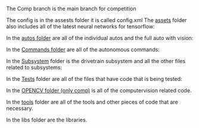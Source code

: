 The Comp branch is the main branch for competition

The config is in the assests folder it is called config.xml
The [assets]([url](https://github.com/HighlandersFRC/2023FtcRobotController/tree/Subsystems/TeamCode/src/main/assets)) folder also includes all of the latest neural networks for tensorflow:

In the [autos folder]([url](https://github.com/HighlandersFRC/2023FtcRobotController/tree/Subsystems/TeamCode/src/main/java/org/firstinspires/ftc/teamcode/Autos)) are all of the individual autos and the full auto with vision:

In the [Commands folder]([url](https://github.com/HighlandersFRC/2023FtcRobotController/tree/Subsystems/TeamCode/src/main/java/org/firstinspires/ftc/teamcode/Commands)) are all of the autonomous commands:

In the [Subsystem]([url](https://github.com/HighlandersFRC/2023FtcRobotController/tree/Subsystems/TeamCode/src/main/java/org/firstinspires/ftc/teamcode/Subsystems)) folder is the drivetrain subsystem and all the other files related to subsystems:

In the [Tests]([url](https://github.com/HighlandersFRC/2023FtcRobotController/tree/Subsystems/TeamCode/src/main/java/org/firstinspires/ftc/teamcode/Tests)) folder are all of the files that have code that is being tested:

In the [OPENCV folder (only comp)]([(https://github.com/HighlandersFRC/2023FtcRobotController/tree/comp/TeamCode/src/main/java/org/firstinspires/ftc/teamcode/OPENCV)]) is all of the computervision related code.

In the [tools](
https://github.com/HighlandersFRC/2023FtcRobotController/tree/Subsystems/TeamCode/src/main/java/org/firstinspires/ftc/teamcode/Tools) folder are all of the tools and other pieces of code that are necessary.

In the libs folder are the libraries.
